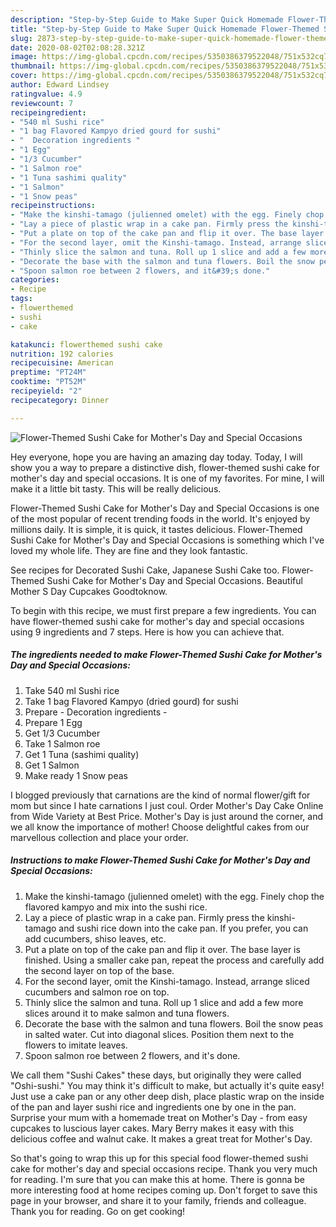 ```yaml
---
description: "Step-by-Step Guide to Make Super Quick Homemade Flower-Themed Sushi Cake for Mother&amp;#39;s Day and Special Occasions"
title: "Step-by-Step Guide to Make Super Quick Homemade Flower-Themed Sushi Cake for Mother&amp;#39;s Day and Special Occasions"
slug: 2873-step-by-step-guide-to-make-super-quick-homemade-flower-themed-sushi-cake-for-mother-and-39-s-day-and-special-occasions
date: 2020-08-02T02:08:28.321Z
image: https://img-global.cpcdn.com/recipes/5350386379522048/751x532cq70/flower-themed-sushi-cake-for-mothers-day-and-special-occasions-recipe-main-photo.jpg
thumbnail: https://img-global.cpcdn.com/recipes/5350386379522048/751x532cq70/flower-themed-sushi-cake-for-mothers-day-and-special-occasions-recipe-main-photo.jpg
cover: https://img-global.cpcdn.com/recipes/5350386379522048/751x532cq70/flower-themed-sushi-cake-for-mothers-day-and-special-occasions-recipe-main-photo.jpg
author: Edward Lindsey
ratingvalue: 4.9
reviewcount: 7
recipeingredient:
- "540 ml Sushi rice"
- "1 bag Flavored Kampyo dried gourd for sushi"
- "  Decoration ingredients "
- "1 Egg"
- "1/3 Cucumber"
- "1 Salmon roe"
- "1 Tuna sashimi quality"
- "1 Salmon"
- "1 Snow peas"
recipeinstructions:
- "Make the kinshi-tamago (julienned omelet) with the egg. Finely chop the flavored kampyo and mix into the sushi rice."
- "Lay a piece of plastic wrap in a cake pan. Firmly press the kinshi-tamago and sushi rice down into the cake pan. If you prefer, you can add cucumbers, shiso leaves, etc."
- "Put a plate on top of the cake pan and flip it over. The base layer is finished. Using a smaller cake pan, repeat the process and carefully add the second layer on top of the base."
- "For the second layer, omit the Kinshi-tamago. Instead, arrange sliced cucumbers and salmon roe on top."
- "Thinly slice the salmon and tuna. Roll up 1 slice and add a few more slices around it to make salmon and tuna flowers."
- "Decorate the base with the salmon and tuna flowers. Boil the snow peas in salted water. Cut into diagonal slices. Position them next to the flowers to imitate leaves."
- "Spoon salmon roe between 2 flowers, and it&#39;s done."
categories:
- Recipe
tags:
- flowerthemed
- sushi
- cake

katakunci: flowerthemed sushi cake 
nutrition: 192 calories
recipecuisine: American
preptime: "PT24M"
cooktime: "PT52M"
recipeyield: "2"
recipecategory: Dinner

---
```



![Flower-Themed Sushi Cake for Mother&#39;s Day and Special Occasions](https://img-global.cpcdn.com/recipes/5350386379522048/751x532cq70/flower-themed-sushi-cake-for-mothers-day-and-special-occasions-recipe-main-photo.jpg)

Hey everyone, hope you are having an amazing day today. Today, I will show you a way to prepare a distinctive dish, flower-themed sushi cake for mother&#39;s day and special occasions. It is one of my favorites. For mine, I will make it a little bit tasty. This will be really delicious.

Flower-Themed Sushi Cake for Mother&#39;s Day and Special Occasions is one of the most popular of recent trending foods in the world. It's enjoyed by millions daily. It is simple, it is quick, it tastes delicious. Flower-Themed Sushi Cake for Mother&#39;s Day and Special Occasions is something which I've loved my whole life. They are fine and they look fantastic.

See recipes for Decorated Sushi Cake, Japanese Sushi Cake too. Flower-Themed Sushi Cake for Mother&#39;s Day and Special Occasions. Beautiful Mother S Day Cupcakes Goodtoknow.


To begin with this recipe, we must first prepare a few ingredients. You can have flower-themed sushi cake for mother&#39;s day and special occasions using 9 ingredients and 7 steps. Here is how you can achieve that.

<!--inarticleads1-->

##### The ingredients needed to make Flower-Themed Sushi Cake for Mother&#39;s Day and Special Occasions:

1. Take 540 ml Sushi rice
1. Take 1 bag Flavored Kampyo (dried gourd) for sushi
1. Prepare  - Decoration ingredients -
1. Prepare 1 Egg
1. Get 1/3 Cucumber
1. Take 1 Salmon roe
1. Get 1 Tuna (sashimi quality)
1. Get 1 Salmon
1. Make ready 1 Snow peas


I blogged previously that carnations are the kind of normal flower/gift for mom but since I hate carnations I just coul. Order Mother&#39;s Day Cake Online from Wide Variety at Best Price. Mother&#39;s Day is just around the corner, and we all know the importance of mother! Choose delightful cakes from our marvellous collection and place your order. 

<!--inarticleads2-->

##### Instructions to make Flower-Themed Sushi Cake for Mother&#39;s Day and Special Occasions:

1. Make the kinshi-tamago (julienned omelet) with the egg. Finely chop the flavored kampyo and mix into the sushi rice.
1. Lay a piece of plastic wrap in a cake pan. Firmly press the kinshi-tamago and sushi rice down into the cake pan. If you prefer, you can add cucumbers, shiso leaves, etc.
1. Put a plate on top of the cake pan and flip it over. The base layer is finished. Using a smaller cake pan, repeat the process and carefully add the second layer on top of the base.
1. For the second layer, omit the Kinshi-tamago. Instead, arrange sliced cucumbers and salmon roe on top.
1. Thinly slice the salmon and tuna. Roll up 1 slice and add a few more slices around it to make salmon and tuna flowers.
1. Decorate the base with the salmon and tuna flowers. Boil the snow peas in salted water. Cut into diagonal slices. Position them next to the flowers to imitate leaves.
1. Spoon salmon roe between 2 flowers, and it&#39;s done.


We call them &#34;Sushi Cakes&#34; these days, but originally they were called &#34;Oshi-sushi.&#34; You may think it&#39;s difficult to make, but actually it&#39;s quite easy! Just use a cake pan or any other deep dish, place plastic wrap on the inside of the pan and layer sushi rice and ingredients one by one in the pan. Surprise your mum with a homemade treat on Mother&#39;s Day - from easy cupcakes to luscious layer cakes. Mary Berry makes it easy with this delicious coffee and walnut cake. It makes a great treat for Mother&#39;s Day. 

So that's going to wrap this up for this special food flower-themed sushi cake for mother&#39;s day and special occasions recipe. Thank you very much for reading. I'm sure that you can make this at home. There is gonna be more interesting food at home recipes coming up. Don't forget to save this page in your browser, and share it to your family, friends and colleague. Thank you for reading. Go on get cooking!
